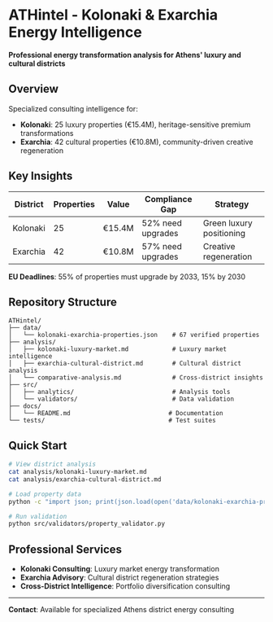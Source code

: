 # ATHintel - Kolonaki & Exarchia Energy Intelligence

**Professional energy transformation analysis for Athens' luxury and cultural districts**

## Overview

Specialized consulting intelligence for:
- **Kolonaki**: 25 luxury properties (€15.4M), heritage-sensitive premium transformations
- **Exarchia**: 42 cultural properties (€10.8M), community-driven creative regeneration

## Key Insights

| District | Properties | Value | Compliance Gap | Strategy |
|----------|------------|-------|----------------|----------|
| Kolonaki | 25 | €15.4M | 52% need upgrades | Green luxury positioning |
| Exarchia | 42 | €10.8M | 57% need upgrades | Creative regeneration |

**EU Deadlines**: 55% of properties must upgrade by 2033, 15% by 2030

## Repository Structure

```
ATHintel/
├── data/
│   └── kolonaki-exarchia-properties.json    # 67 verified properties
├── analysis/
│   ├── kolonaki-luxury-market.md            # Luxury market intelligence  
│   ├── exarchia-cultural-district.md        # Cultural district analysis
│   └── comparative-analysis.md              # Cross-district insights
├── src/
│   ├── analytics/                           # Analysis tools
│   └── validators/                          # Data validation
├── docs/
│   └── README.md                           # Documentation
└── tests/                                  # Test suites
```

## Quick Start

```bash
# View district analysis
cat analysis/kolonaki-luxury-market.md
cat analysis/exarchia-cultural-district.md

# Load property data
python -c "import json; print(json.load(open('data/kolonaki-exarchia-properties.json'))['properties'][:2])"

# Run validation
python src/validators/property_validator.py
```

## Professional Services

- **Kolonaki Consulting**: Luxury market energy transformation
- **Exarchia Advisory**: Cultural district regeneration strategies  
- **Cross-District Intelligence**: Portfolio diversification consulting

---

**Contact**: Available for specialized Athens district energy consulting